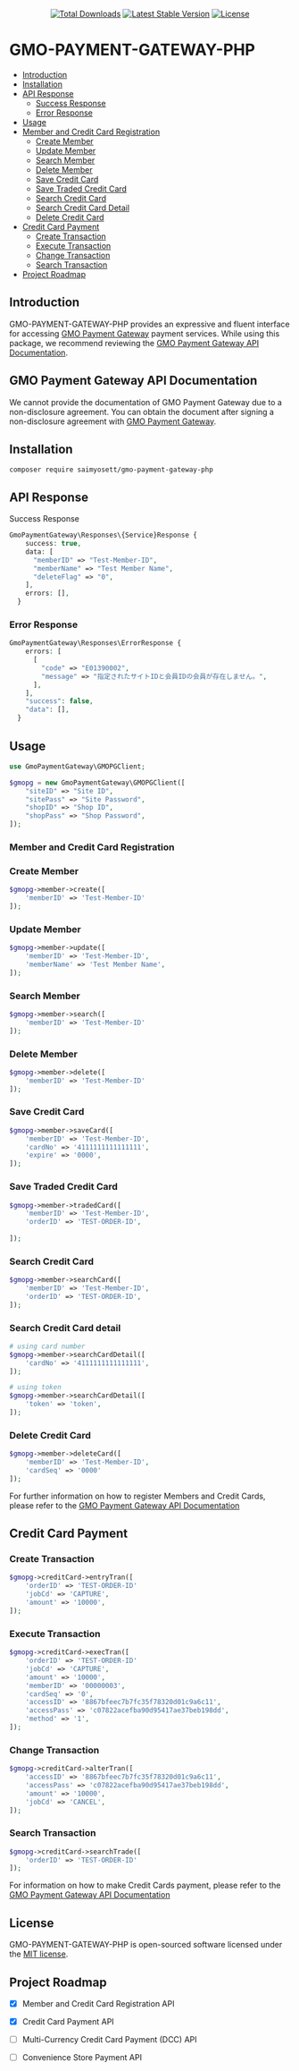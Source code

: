 <p align="center">
<a href="https://packagist.org/packages/saimyosett/gmo-payment-gateway-php"><img src="https://img.shields.io/packagist/dt/saimyosett/gmo-payment-gateway-php" alt="Total Downloads"></a>
<a href="https://packagist.org/packages/saimyosett/gmo-payment-gateway-php"><img src="https://img.shields.io/packagist/v/saimyosett/gmo-payment-gateway-php" alt="Latest Stable Version"></a>
<a href="https://packagist.org/packages/saimyosett/gmo-payment-gateway-php"><img src="https://img.shields.io/packagist/l/saimyosett/gmo-payment-gateway-php" alt="License"></a>
</p>

# GMO-PAYMENT-GATEWAY-PHP

- [Introduction](#introduction)
- [Installation](#installation)
- [API Response](#api-response)
    - [Success Response](#success-response)
    - [Error Response](#error-response)
- [Usage](#usage)
- [Member and Credit Card Registration](#member-and-credit-card-registration)
    - [Create Member](#create-member)
    - [Update Member](#update-member)
    - [Search Member](#search-member)
    - [Delete Member](#delete-member)
    - [Save Credit Card](#save-credit-card)
    - [Save Traded Credit Card](#save-traded-credit-card)
    - [Search Credit Card](#search-credit-card)
    - [Search Credit Card Detail](#search-credit-card-detail)
    - [Delete Credit Card](#delete-credit-card)
- [Credit Card Payment](#member-and-credit-card-registration)
    - [Create Transaction](#create-transaction)
    - [Execute Transaction](#execute-transaction)
    - [Change Transaction](#change-transaction)
    - [Search Transaction](#search-transaction)
- [Project Roadmap](#project-roadmap)

## Introduction

GMO-PAYMENT-GATEWAY-PHP provides an expressive and fluent interface for
accessing [GMO Payment Gateway](https://www.gmo-pg.com/)
payment services. While using this package, we recommend reviewing
the [GMO Payment Gateway API Documentation](https://docs.mul-pay.jp/).

## GMO Payment Gateway API Documentation

We cannot provide the documentation of GMO Payment Gateway due to a non-disclosure agreement.
You can obtain the document after signing a non-disclosure agreement
with [GMO Payment Gateway](https://www.gmo-pg.com/).

## Installation

```shell
composer require saimyosett/gmo-payment-gateway-php
```

## API Response

Success Response

```php
GmoPaymentGateway\Responses\{Service}Response {
    success: true,
    data: [
      "memberID" => "Test-Member-ID",
      "memberName" => "Test Member Name",
      "deleteFlag" => "0",
    ],
    errors: [],
  }
```

### Error Response

```php
GmoPaymentGateway\Responses\ErrorResponse {
    errors: [
      [
        "code" => "E01390002",
        "message" => "指定されたサイトIDと会員IDの会員が存在しません。",
      ],
    ],
    "success": false,
    "data": [],
  }
```

## Usage

```php
use GmoPaymentGateway\GMOPGClient;

$gmopg = new GmoPaymentGateway\GMOPGClient([
    "siteID" => "Site ID",
    "sitePass" => "Site Password",
    "shopID" => "Shop ID",
    "shopPass" => "Shop Password",
]);
```

### Member and Credit Card Registration

### Create Member

```php
$gmopg->member->create([
    'memberID' => 'Test-Member-ID'
]);
```

### Update Member

```php
$gmopg->member->update([
    'memberID' => 'Test-Member-ID',
    'memberName' => 'Test Member Name',
]);
```

### Search Member

```php
$gmopg->member->search([
    'memberID' => 'Test-Member-ID'
]);
```

### Delete Member

```php
$gmopg->member->delete([
    'memberID' => 'Test-Member-ID'
]);
```

### Save Credit Card

```php
$gmopg->member->saveCard([
    'memberID' => 'Test-Member-ID',
    'cardNo' => '4111111111111111',
    'expire' => '0000',
]);
```

### Save Traded Credit Card

```php
$gmopg->member->tradedCard([
    'memberID' => 'Test-Member-ID',
    'orderID' => 'TEST-ORDER-ID',
    
]);
```

### Search Credit Card

```php
$gmopg->member->searchCard([
    'memberID' => 'Test-Member-ID',
    'orderID' => 'TEST-ORDER-ID',
]);
```

### Search Credit Card detail

```php
# using card number
$gmopg->member->searchCardDetail([
    'cardNo' => '4111111111111111',
]);

# using token
$gmopg->member->searchCardDetail([
    'token' => 'token',
]);
```

### Delete Credit Card

```php
$gmopg->member->deleteCard([
    'memberID' => 'Test-Member-ID',
    'cardSeq' => '0000'
]);
```

For further information on how to register Members and Credit Cards, please refer to
the [GMO Payment Gateway API Documentation](https://docs.mul-pay.jp/payment/credit/apimember)

## Credit Card Payment

### Create Transaction

```php
$gmopg->creditCard->entryTran([
    'orderID' => 'TEST-ORDER-ID'
    'jobCd' => 'CAPTURE',
    'amount' => '10000',
]);
```

### Execute Transaction

```php
$gmopg->creditCard->execTran([
    'orderID' => 'TEST-ORDER-ID'
    'jobCd' => 'CAPTURE',
    'amount' => '10000',
    'memberID' => '00000003',
    'cardSeq' => '0',
    'accessID' => '8867bfeec7b7fc35f78320d01c9a6c11',
    'accessPass' => 'c07822acefba90d95417ae37beb198dd',
    'method' => '1',
]);
```

### Change Transaction

```php
$gmopg->creditCard->alterTran([
    'accessID' => '8867bfeec7b7fc35f78320d01c9a6c11',
    'accessPass' => 'c07822acefba90d95417ae37beb198dd',
    'amount' => '10000',
    'jobCd' => 'CANCEL',
]);
```

### Search Transaction

```php
$gmopg->creditCard->searchTrade([
    'orderID' => 'TEST-ORDER-ID'
]);
```

For information on how to make Credit Cards payment, please refer to
the [GMO Payment Gateway API Documentation](https://docs.mul-pay.jp/payment/credit/api)

## License

GMO-PAYMENT-GATEWAY-PHP is open-sourced software licensed under the [MIT license](LICENSE.md).

## Project Roadmap

- [x] Member and Credit Card Registration API
- [x] Credit Card Payment API
- [ ] Multi-Currency Credit Card Payment (DCC) API
- [ ] Convenience Store Payment API






